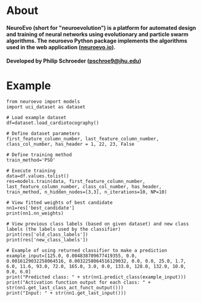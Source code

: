 # About
#### NeuroEvo (short for "neuroevolution") is a platform for automated design and training of neural networks using evolutionary and particle swarm algorithms. The neuroevo Python package implements the algorithms used in the web application ([neuroevo.io](https://neuroevo.io)).
#### Developed by Philip Schroeder (pschroe9@jhu.edu)

# Example
```
from neuroevo import models
import uci_dataset as dataset

# Load example dataset
df=dataset.load_cardiotocography()

# Define dataset parameters
first_feature_column_number, last_feature_column_number, class_col_number, has_header = 1, 22, 23, False

# Define training method
train_method='PSO'

# Execute training
data=df.values.tolist()
res=models.train(data, first_feature_column_number, last_feature_column_number, class_col_number, has_header, train_method, n_hidden_nodes=[3,3], n_iterations=10, NP=10)

# View fitted weights of best candidate
nn1=res['best_candidate']
print(nn1.nn_weights)

# View previous class labels (based on given dataset) and new class labels (the labels used by the classifier)
print(res['old_class_labels'])
print(res['new_class_labels'])

# Example of using returned classifier to make a prediction 
example_input=[125.0, 0.004838709677419355, 0.0, 0.0016129032258064516, 0.0032258064516129032, 0.0, 0.0, 25.0, 1.7, 6.0, 11.6, 93.0, 72.0, 165.0, 3.0, 0.0, 133.0, 128.0, 132.0, 10.0, 0.0, 6.0]
print("Predicted class: " + str(nn1.predict_class(example_input)))
print("Activation function output for each class: " + str(nn1.get_last_class_act_funct_output()))
print("Input: " + str(nn1.get_last_input()))
```
